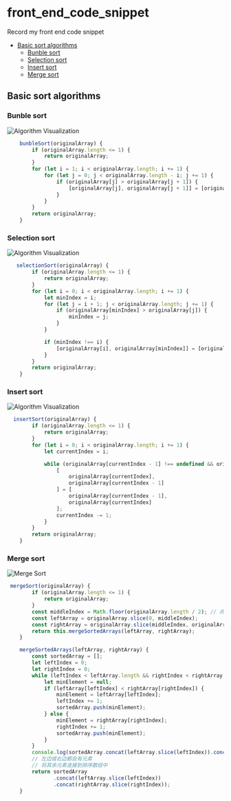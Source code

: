 # front_end_code_snippet
Record my front end code snippet

- [Basic sort algorithms](#basic-sort-algorithms)
  - [Bunble sort](#bunble-sort)
  - [Selection sort](#selection-sort)
  - [Insert sort](#insert-sort)
  - [Merge sort](#merge-sort)
  
  
## Basic sort algorithms

### Bunble sort

![Algorithm Visualization](https://upload.wikimedia.org/wikipedia/commons/c/c8/Bubble-sort-example-300px.gif)

```javascript
    bunbleSort(originalArray) {
        if (originalArray.length <= 1) {
            return originalArray;
        }
        for (let i = 1; i < originalArray.length; i += 1) {
            for (let j = 0; j < originalArray.length - i; j += 1) {
                if (originalArray[j] > originalArray[j + 1]) {
                    [originalArray[j], originalArray[j + 1]] = [originalArray[j + 1], originalArray[j]];
                }
            }
        }
        return originalArray;
    }
```

### Selection sort

![Algorithm Visualization](https://upload.wikimedia.org/wikipedia/commons/9/94/Selection-Sort-Animation.gif)

```js
   selectionSort(originalArray) {
        if (originalArray.length <= 1) {
            return originalArray;
        }
        for (let i = 0; i < originalArray.length; i += 1) {
            let minIndex = i;
            for (let j = i + 1; j < originalArray.length; j += 1) {
                if (originalArray[minIndex] > originalArray[j]) {
                    minIndex = j;
                }
            }

            if (minIndex !== i) {
                [originalArray[i], originalArray[minIndex]] = [originalArray[minIndex], originalArray[i]];
            }
        }
        return originalArray;
    }
```

### Insert sort

![Algorithm Visualization](https://upload.wikimedia.org/wikipedia/commons/0/0f/Insertion-sort-example-300px.gif)

```js
  insertSort(originalArray) {
        if (originalArray.length <= 1) {
            return originalArray;
        }
        for (let i = 0; i < originalArray.length; i += 1) {
            let currentIndex = i;

            while (originalArray[currentIndex - 1] !== undefined && originalArray[currentIndex] < originalArray[currentIndex - 1]) {
                [
                    originalArray[currentIndex],
                    originalArray[currentIndex - 1]
                ] = [
                    originalArray[currentIndex - 1],
                    originalArray[currentIndex]
                ];
                currentIndex -= 1;
            }
        }
        return originalArray;
    }
```

### Merge sort

![Merge Sort](https://upload.wikimedia.org/wikipedia/commons/c/cc/Merge-sort-example-300px.gif)

```js
 mergeSort(originalArray) {
        if (originalArray.length <= 1) {
            return originalArray;
        }
        const middleIndex = Math.floor(originalArray.length / 2); // 向下取整
        const leftArray = originalArray.slice(0, middleIndex);
        const rightArray = originalArray.slice(middleIndex, originalArray.length);
        return this.mergeSortedArrays(leftArray, rightArray);
    }

    mergeSortedArrays(leftArray, rightArray) {
        const sortedArray = [];
        let leftIndex = 0;
        let rightIndex = 0;
        while (leftIndex < leftArray.length && rightIndex < rightArray.length) {
            let minElement = null;
            if (leftArray[leftIndex] < rightArray[rightIndex]) {
                minElement = leftArray[leftIndex];
                leftIndex += 1;
                sortedArray.push(minElement);
            } else {
                minElement = rightArray[rightIndex];
                rightIndex += 1;
                sortedArray.push(minElement);
            }
        }
        console.log(sortedArray.concat(leftArray.slice(leftIndex)).concat(rightArray.slice(rightIndex)));
        // 左边或右边都会有元素
        // 将其余元素连接到排序数组中
        return sortedArray
               .concat(leftArray.slice(leftIndex))
               .concat(rightArray.slice(rightIndex));
    }
```
